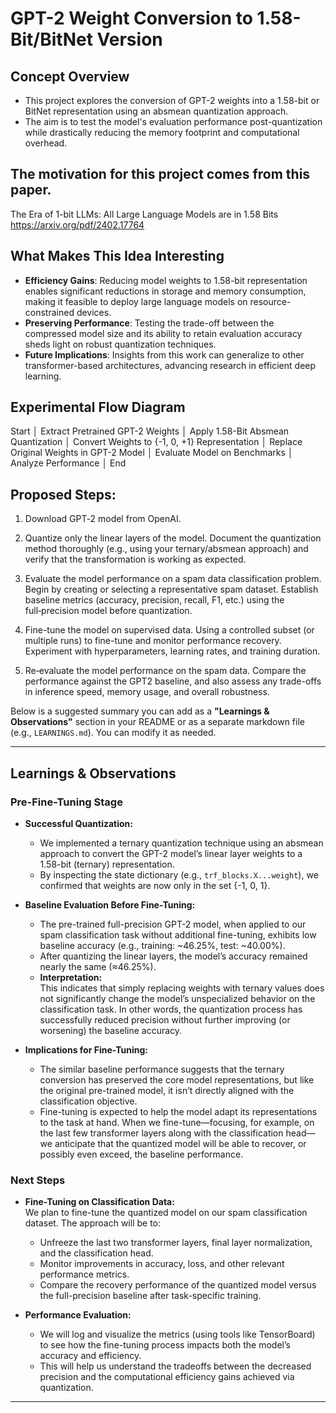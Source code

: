 # GPT-2 Weight Conversion to 1.58-Bit/BitNet Version

## Concept Overview
- This project explores the conversion of GPT-2 weights into a 1.58-bit or BitNet representation using an absmean quantization approach.
- The aim is to test the model's evaluation performance post-quantization while drastically reducing the memory footprint and computational overhead.

## The motivation for this project comes from this paper.
The Era of 1-bit LLMs: All Large Language Models are in 1.58 Bits https://arxiv.org/pdf/2402.17764

## What Makes This Idea Interesting
- **Efficiency Gains**: Reducing model weights to 1.58-bit representation enables significant reductions in storage and memory consumption, making it feasible to deploy large language models on resource-constrained devices.
- **Preserving Performance**: Testing the trade-off between the compressed model size and its ability to retain evaluation accuracy sheds light on robust quantization techniques.
- **Future Implications**: Insights from this work can generalize to other transformer-based architectures, advancing research in efficient deep learning.

## Experimental Flow Diagram
Start │ Extract Pretrained GPT-2 Weights │ Apply 1.58-Bit Absmean Quantization │ Convert Weights to {-1, 0, +1} Representation │ Replace Original Weights in GPT-2 Model │ Evaluate Model on Benchmarks │ Analyze Performance │ End

## Proposed Steps:

1. Download GPT‑2 model from OpenAI.

2. Quantize only the linear layers of the model.
 Document the quantization method thoroughly (e.g., using your ternary/absmean approach) and verify that the transformation is working as expected.

3. Evaluate the model performance on a spam data classification problem.
Begin by creating or selecting a representative spam dataset. Establish baseline metrics (accuracy, precision, recall, F1, etc.) using the full‑precision model before quantization.

4. Fine-tune the model on supervised data.
Using a controlled subset (or multiple runs) to fine-tune and monitor performance recovery. Experiment with hyperparameters, learning rates, and training duration.

5. Re‐evaluate the model performance on the spam data.
Compare the performance against the GPT2 baseline, and also assess any trade-offs in inference speed, memory usage, and overall robustness.


Below is a suggested summary you can add as a **"Learnings & Observations"** section in your README or as a separate markdown file (e.g., `LEARNINGS.md`). You can modify it as needed.

---

## Learnings & Observations

### Pre-Fine-Tuning Stage

- **Successful Quantization:**  
  - We implemented a ternary quantization technique using an absmean approach to convert the GPT-2 model’s linear layer weights to a 1.58-bit (ternary) representation.  
  - By inspecting the state dictionary (e.g., `trf_blocks.X...weight`), we confirmed that weights are now only in the set {-1, 0, 1}.

- **Baseline Evaluation Before Fine-Tuning:**  
  - The pre-trained full-precision GPT-2 model, when applied to our spam classification task without additional fine-tuning, exhibits low baseline accuracy (e.g., training: ~46.25%, test: ~40.00%).
  - After quantizing the linear layers, the model’s accuracy remained nearly the same (≈46.25%).  
  - **Interpretation:**  
    This indicates that simply replacing weights with ternary values does not significantly change the model’s unspecialized behavior on the classification task. In other words, the quantization process has successfully reduced precision without further improving (or worsening) the baseline accuracy.

- **Implications for Fine-Tuning:**  
  - The similar baseline performance suggests that the ternary conversion has preserved the core model representations, but like the original pre-trained model, it isn’t directly aligned with the classification objective.
  - Fine-tuning is expected to help the model adapt its representations to the task at hand. When we fine-tune—focusing, for example, on the last few transformer layers along with the classification head—we anticipate that the quantized model will be able to recover, or possibly even exceed, the baseline performance.

### Next Steps

- **Fine-Tuning on Classification Data:**  
  We plan to fine-tune the quantized model on our spam classification dataset. The approach will be to:
  - Unfreeze the last two transformer layers, final layer normalization, and the classification head.
  - Monitor improvements in accuracy, loss, and other relevant performance metrics.
  - Compare the recovery performance of the quantized model versus the full-precision baseline after task-specific training.

- **Performance Evaluation:**  
  - We will log and visualize the metrics (using tools like TensorBoard) to see how the fine-tuning process impacts both the model’s accuracy and efficiency.
  - This will help us understand the tradeoffs between the decreased precision and the computational efficiency gains achieved via quantization.

---
